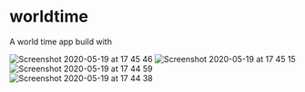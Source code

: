 # worldtime

A world time app build with

![Screenshot 2020-05-19 at 17 45 46](https://user-images.githubusercontent.com/11624587/82354611-f172e780-99f8-11ea-8091-29079e164dc6.png)
![Screenshot 2020-05-19 at 17 45 15](https://user-images.githubusercontent.com/11624587/82354620-f46dd800-99f8-11ea-94cc-e905ea3ec665.png)
![Screenshot 2020-05-19 at 17 44 59](https://user-images.githubusercontent.com/11624587/82354622-f5066e80-99f8-11ea-85ae-5922e0038e64.png)
![Screenshot 2020-05-19 at 17 44 38](https://user-images.githubusercontent.com/11624587/82354623-f59f0500-99f8-11ea-8de2-8fda5668386d.png)